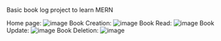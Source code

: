Basic book log project to learn MERN

Home page: 
![image](https://github.com/WngAndrew/Book-Log/assets/108479242/2aa62e9d-4bdc-47b6-89f8-da65e99749ba)
Book Creation:
![image](https://github.com/WngAndrew/Book-Log/assets/108479242/4c1e2439-a3d7-459b-84dc-0868606e8202)
Book Read:
![image](https://github.com/WngAndrew/Book-Log/assets/108479242/1559c50c-fca8-469b-951b-05b7978ea93b)
Book Update:
![image](https://github.com/WngAndrew/Book-Log/assets/108479242/cd0b72bd-93f0-4e34-8b37-c0f3d8cdcb57)
Book Deletion:
![image](https://github.com/WngAndrew/Book-Log/assets/108479242/43b3fc61-8662-48c1-8f03-e53ce082bb39)
